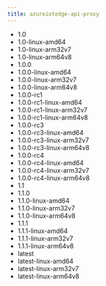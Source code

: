```yaml
---
title: azureiotedge-api-proxy
---
```

- 1.0
- 1.0-linux-amd64
- 1.0-linux-arm32v7
- 1.0-linux-arm64v8
- 1.0.0
- 1.0.0-linux-amd64
- 1.0.0-linux-arm32v7
- 1.0.0-linux-arm64v8
- 1.0.0-rc1
- 1.0.0-rc1-linux-amd64
- 1.0.0-rc1-linux-arm32v7
- 1.0.0-rc1-linux-arm64v8
- 1.0.0-rc3
- 1.0.0-rc3-linux-amd64
- 1.0.0-rc3-linux-arm32v7
- 1.0.0-rc3-linux-arm64v8
- 1.0.0-rc4
- 1.0.0-rc4-linux-amd64
- 1.0.0-rc4-linux-arm32v7
- 1.0.0-rc4-linux-arm64v8
- 1.1
- 1.1.0
- 1.1.0-linux-amd64
- 1.1.0-linux-arm32v7
- 1.1.0-linux-arm64v8
- 1.1.1
- 1.1.1-linux-amd64
- 1.1.1-linux-arm32v7
- 1.1.1-linux-arm64v8
- latest
- latest-linux-amd64
- latest-linux-arm32v7
- latest-linux-arm64v8
